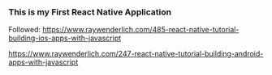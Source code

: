 ### This is my First React Native Application
Followed: 
https://www.raywenderlich.com/485-react-native-tutorial-building-ios-apps-with-javascript

https://www.raywenderlich.com/247-react-native-tutorial-building-android-apps-with-javascript
